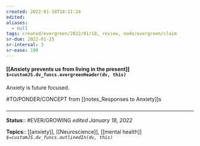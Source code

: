 ```yaml
---
created: 2022-01-18T18:11:24 
edited: 
aliases:
  - null
tags: created/evergreen/2022/01/18, review, node/evergreen/claim
sr-due: 2022-01-25
sr-interval: 3
sr-ease: 190
---
```


#### [[Anxiety prevents us from living in the present]] `$=customJS.dv_funcs.evergreenHeader(dv, this)`

Anxiety is future focused.

 #TO/PONDER/CONCEPT from [[notes_Responses to Anxiety]]s

### <hr class="footnote"/>

**Status**:: #EVER/GROWING
*edited January 18, 2022*

**Topics**:: [[anxiety]], [[Neuroscience]], [[mental health]]
*`$=customJS.dv_funcs.outlinedIn(dv, this)`*


